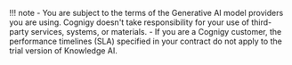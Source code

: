 !!! note
    - You are subject to the terms of the Generative AI model providers you are using. Cognigy doesn't take responsibility for your use of third-party services, systems, or materials.
    - If you are a Cognigy customer, the performance timelines (SLA) specified in your contract do not apply to the trial version of Knowledge AI.

